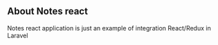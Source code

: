 ## About Notes react

Notes react application is just an example of integration React/Redux in Laravel
